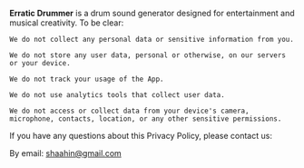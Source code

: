 **Erratic Drummer** is a drum sound generator designed for entertainment and musical creativity. To be clear:

    We do not collect any personal data or sensitive information from you.

    We do not store any user data, personal or otherwise, on our servers or your device.

    We do not track your usage of the App.

    We do not use analytics tools that collect user data.

    We do not access or collect data from your device's camera, microphone, contacts, location, or any other sensitive permissions.

If you have any questions about this Privacy Policy, please contact us:

By email: shaahin@gmail.com
